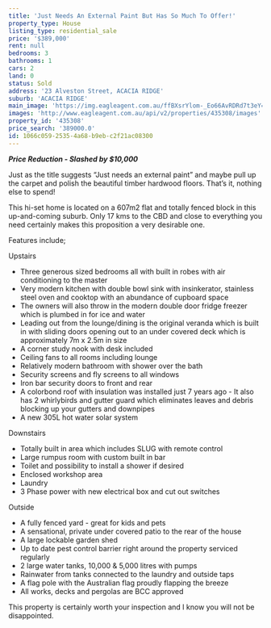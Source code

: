 ```yaml
---
title: 'Just Needs An External Paint But Has So Much To Offer!'
property_type: House
listing_type: residential_sale
price: '$389,000'
rent: null
bedrooms: 3
bathrooms: 1
cars: 2
land: 0
status: Sold
address: '23 Alveston Street, ACACIA RIDGE'
suburb: 'ACACIA RIDGE'
main_image: 'https://img.eagleagent.com.au/ffBXsrYlom-_Eo66AvRDRd7t3eY=/1280x854/smart/https://s3-us-west-2.amazonaws.com/eagleagent-orig/images/6823045/117642331-image-M.jpg'
images: 'http://www.eagleagent.com.au/api/v2/properties/435308/images'
property_id: '435308'
price_search: '389000.0'
id: 1066c059-2535-4a68-b9eb-c2f21ac08300
---
```

***Price Reduction - Slashed by $10,000***

Just as the title suggests “Just needs an external paint” and maybe pull up the carpet and polish the beautiful timber hardwood floors. That’s it, nothing else to spend!

This hi-set home is located on a 607m2 flat and totally fenced block in this up-and-coming suburb. Only 17 kms to the CBD and close to everything you need certainly makes this proposition a very desirable one.

Features include;

Upstairs
*  Three generous sized bedrooms all with built in robes with air conditioning to the master
*  Very modern kitchen with double bowl sink with insinkerator, stainless steel oven and cooktop with an abundance of cupboard space
*  The owners will also throw in the modern double door fridge freezer which is plumbed in for ice and water
*  Leading out from the lounge/dining is the original veranda which is built in with sliding doors opening out to an under covered deck which is approximately 7m x 2.5m in size
*  A corner study nook with desk included
*  Ceiling fans to all rooms including lounge
*  Relatively modern bathroom with shower over the bath
*  Security screens and fly screens to all windows
*  Iron bar security doors to front and rear
*  A colorbond roof with insulation was installed just 7 years ago - It also has 2 whirlybirds and gutter guard which eliminates leaves and debris blocking up your gutters and downpipes
*  A new 305L hot water solar system

Downstairs
*  Totally built in area which includes SLUG with remote control
*  Large rumpus room with custom built in bar
*  Toilet and possibility to install a shower if desired
*  Enclosed workshop area
*  Laundry
*  3 Phase power with new electrical box and cut out switches

Outside

*  A fully fenced yard - great for kids and pets
*  A sensational, private under covered patio to the rear of the house
*  A large lockable garden shed
*  Up to date pest control barrier right around the property serviced regularly
*  2 large water tanks, 10,000 & 5,000 litres with pumps
*  Rainwater from tanks connected to the laundry and outside taps
*  A flag pole with the Australian flag proudly flapping the breeze
*  All works, decks and pergolas are BCC approved

This property is certainly worth your inspection and I know you will not be disappointed.